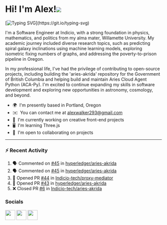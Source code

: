 Hi! I'm Alex!![](https://user-images.githubusercontent.com/18350557/176309783-0785949b-9127-417c-8b55-ab5a4333674e.gif)
=======================================================================================================================================

[![Typing SVG](https://readme-typing-svg.demolab.com?font=Pixelify+Sans&weight=700&size=31&duration=2500&pause=1000&color=ACBFE6&random=false&width=435&lines=Welcome+to+my+profile+!)](https://git.io/typing-svg)

I'm a Software Engineer at Indicio, with a strong foundation in physics, mathematics, and politics from my alma mater, Willamette University. My academic journey included diverse research topics, such as predicting spiral galaxy inclinations using machine learning models, exploring isometric fixing numbers of graphs, and addressing the poverty-to-prison pipeline in Oregon.

In my professional life, I've had the privilege of contributing to open-source projects, including building the 'aries-akrida' repository for the Government of British Columbia and helping build and maintain Aries Cloud Agent Python (ACA-Py). I'm excited to continue expanding my skills in software development and exploring new opportunities in astronomy, cosmology, and beyond.

* 🌍  I'm presently based in Portland, Oregon
* ✉️  You can contact me at [alexwalker293@gmail.com](mailto:alexwalker293@gmail.com)
* 🚀  I'm currently working on creative front-end projects
* 🖥️  I'm learning Three.js 
* 🤝  I'm open to collaborating on projects

---

### :zap: Recent Activity

<!--START_SECTION:activity-->
1. 🗣 Commented on [#45](https://github.com/hyperledger/aries-akrida/issues/45) in [hyperledger/aries-akrida](https://github.com/hyperledger/aries-akrida)
2. 🗣 Commented on [#45](https://github.com/hyperledger/aries-akrida/issues/45) in [hyperledger/aries-akrida](https://github.com/hyperledger/aries-akrida)
3. 💪 Opened PR [#44](https://github.com/Indicio-tech/proxy-mediator/pull/44) in [Indicio-tech/proxy-mediator](https://github.com/Indicio-tech/proxy-mediator)
4. 💪 Opened PR [#43](https://github.com/hyperledger/aries-akrida/pull/43) in [hyperledger/aries-akrida](https://github.com/hyperledger/aries-akrida)
5. ❌ Closed PR [#6](https://github.com/Indicio-tech/aries-akrida/pull/6) in [Indicio-tech/aries-akrida](https://github.com/Indicio-tech/aries-akrida)
<!--END_SECTION:activity-->

### Socials

<p align="left"> <a href="https://www.github.com/anwalker293" target="_blank" rel="noreferrer"><img src="https://raw.githubusercontent.com/danielcranney/readme-generator/main/public/icons/socials/github.svg" width="32" height="32" /></a> <a href="http://www.instagram.com/alexwalkerflute" target="_blank" rel="noreferrer"><img src="https://raw.githubusercontent.com/danielcranney/readme-generator/main/public/icons/socials/instagram.svg" width="32" height="32" /></a> <a href="https://www.linkedin.com/in/alexandra-n-walker/" target="_blank" rel="noreferrer"><img src="https://raw.githubusercontent.com/danielcranney/readme-generator/main/public/icons/socials/linkedin.svg" width="32" height="32" /></a></p>
